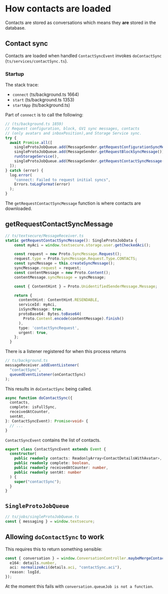 # How contacts are loaded

Contacts are stored as conversations which means they **are** stored in the database.

## Contact sync

Contacts are loaded when handled `ContactSyncEvent` invokes `doContactSync` (`ts/services/contactSync.ts`).

### Startup

The stack trace:

- `connect` (ts/background.ts 1664)
- `start` (ts/background.ts 1353)
- `startApp` (ts/background.ts)

Part of `connect` is to call the following:

```ts
// (ts/background.ts 1859)
// Request configuration, block, GV1 sync messages, contacts
// (only avatars and inboxPosition),and Storage Service sync.
try {
  await Promise.all([
    singleProtoJobQueue.add(MessageSender.getRequestConfigurationSyncMessage()),
    singleProtoJobQueue.add(MessageSender.getRequestBlockSyncMessage()),
    runStorageService(),
    singleProtoJobQueue.add(MessageSender.getRequestContactSyncMessage()),
  ]);
} catch (error) {
  log.error(
    "connect: Failed to request initial syncs",
    Errors.toLogFormat(error)
  );
}
```

The `getRequestContactSyncMessage` function is where contacts are downloaded.

## getRequestContactSyncMessage

```ts
// ts/textsecure/MessageReceiver.ts
static getRequestContactSyncMessage(): SingleProtoJobData {
    const myAci = window.textsecure.storage.user.getCheckedAci();

    const request = new Proto.SyncMessage.Request();
    request.type = Proto.SyncMessage.Request.Type.CONTACTS;
    const syncMessage = this.createSyncMessage();
    syncMessage.request = request;
    const contentMessage = new Proto.Content();
    contentMessage.syncMessage = syncMessage;

    const { ContentHint } = Proto.UnidentifiedSenderMessage.Message;

    return {
      contentHint: ContentHint.RESENDABLE,
      serviceId: myAci,
      isSyncMessage: true,
      protoBase64: Bytes.toBase64(
        Proto.Content.encode(contentMessage).finish()
      ),
      type: 'contactSyncRequest',
      urgent: true,
    };
  }
```

There is a listener registered for when this process returns

```ts
// ts/background.ts
messageReceiver.addEventListener(
  "contactSync",
  queuedEventListener(onContactSync)
);
```

This results in `doContactSync` being called.

```ts
async function doContactSync({
  contacts,
  complete: isFullSync,
  receivedAtCounter,
  sentAt,
}: ContactSyncEvent): Promise<void> {
  // ...
}
```

`ContactSyncEvent` contains the list of contacts.

```ts
export class ContactSyncEvent extends Event {
  constructor(
    public readonly contacts: ReadonlyArray<ContactDetailsWithAvatar>,
    public readonly complete: boolean,
    public readonly receivedAtCounter: number,
    public readonly sentAt: number
  ) {
    super("contactSync");
  }
}
```

## `SingleProtoJobQueue`

```ts
// ts/jobs/singleProtoJobQueue.ts
const { messaging } = window.textsecure;
```

## Allowing `doContactSync` to work

This requires this to return something sensible:

```ts
const { conversation } = window.ConversationController.maybeMergeContacts({
  e164: details.number,
  aci: normalizeAci(details.aci, "contactSync.aci"),
  reason: logId,
});
```

At the moment this fails with `conversation.queueJob is not a function`.
